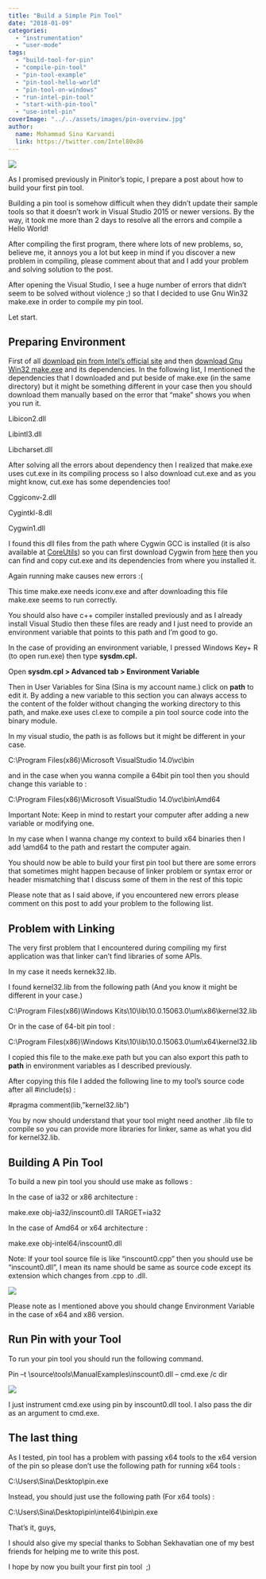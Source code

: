 ```yaml
---
title: "Build a Simple Pin Tool"
date: "2018-01-09"
categories: 
  - "instrumentation"
  - "user-mode"
tags: 
  - "build-tool-for-pin"
  - "compile-pin-tool"
  - "pin-tool-example"
  - "pin-tool-hello-world"
  - "pin-tool-on-windows"
  - "run-intel-pin-tool"
  - "start-with-pin-tool"
  - "use-intel-pin"
coverImage: "../../assets/images/pin-overview.jpg"
author:
  name: Mohammad Sina Karvandi
  link: https://twitter.com/Intel80x86
---
```


![](../../assets/images/pin-overview.jpg)

As I promised previously in Pinitor’s topic, I prepare a post about how to build your first pin tool.

Building a pin tool is somehow difficult when they didn’t update their sample tools so that it doesn’t work in Visual Studio 2015 or newer versions. By the way, it took me more than 2 days to resolve all the errors and compile a Hello World!

After compiling the first program, there where lots of new problems, so, believe me, it annoys you a lot but keep in mind if you discover a new problem in compiling, please comment about that and I add your problem and solving solution to the post.

After opening the Visual Studio, I see a huge number of errors that didn’t seem to be solved without violence ;) so that I decided to use Gnu Win32 make.exe in order to compile my pin tool.

Let start.

## **Preparing Environment**

First of all [download pin from Intel’s official site](https://software.intel.com/en-us/articles/pin-a-binary-instrumentation-tool-downloads) and then [download Gnu Win32 make.exe](http://gnuwin32.sourceforge.net/packages/make.htm) and its dependencies. In the following list, I mentioned the dependencies that I downloaded and put beside of make.exe (in the same directory) but it might be something different in your case then you should download them manually based on the error that “make” shows you when you run it.

Libicon2.dll

Libintl3.dll

Libcharset.dll

After solving all the errors about dependency then I realized that make.exe uses cut.exe in its compiling process so I also download cut.exe and as you might know, cut.exe has some dependencies too!

Cggiconv-2.dll

Cygintkl-8.dll

Cygwin1.dll

I found this dll files from the path where Cygwin GCC is installed (it is also available at [CoreUtils](http://gnuwin32.sourceforge.net/packages/coreutils.htm)) so you can first download Cygwin from [here](https://cygwin.com/install.html) then you can find and copy cut.exe and its dependencies from where you installed it.

Again running make causes new errors :(

This time make.exe needs iconv.exe and after downloading this file make.exe seems to run correctly.

You should also have c++ compiler installed previously and as I already install Visual Studio then these files are ready and I just need to provide an environment variable that points to this path and I’m good to go.

In the case of providing an environment variable, I pressed Windows Key+ R (to open run.exe) then type **sysdm.cpl.**

Open **sysdm.cpl > Advanced tab > Environment Variable**

Then in User Variables for Sina (Sina is my account name.) click on **path** to edit it. By adding a new variable to this section you can always access to the content of the folder without changing the working directory to this path, and make.exe uses cl.exe to compile a pin tool source code into the binary module.

In my visual studio, the path is as follows but it might be different in your case.

C:\\Program Files(x86)\\Microsoft VisualStudio 14.0\\vc\\bin

and in the case when you wanna compile a 64bit pin tool then you should change this variable to :

C:\\Program Files(x86)\\Microsoft VisualStudio 14.0\\vc\\bin\\Amd64

Important Note: Keep in mind to restart your computer after adding a new variable or modifying one.

In my case when I wanna change my context to build x64 binaries then I add \\amd64 to the path and restart the computer again.

You should now be able to build your first pin tool but there are some errors that sometimes might happen because of linker problem or syntax error or header mismatching that I discuss some of them in the rest of this topic

Please note that as I said above, if you encountered new errors please comment on this post to add your problem to the following list.

## **Problem with Linking**

The very first problem that I encountered during compiling my first application was that linker can’t find libraries of some APIs.

In my case it needs kernek32.lib.

I found kernel32.lib from the following path (And you know it might be different in your case.)

C:\\Program Files(x86)\\Windows Kits\\10\\lib\\10.0.15063.0\\um\\x86\\kernel32.lib

Or in the case of 64-bit pin tool :

C:\\Program Files(x86)\\Windows Kits\\10\\lib\\10.0.15063.0\\um\\x64\\kernel32.lib

I copied this file to the make.exe path but you can also export this path to **path** in environment variables as I described previously.

After copying this file I added the following line to my tool’s source code after all #include(s) :

#pragma comment(lib,”kernel32.lib”)

You by now should understand that your tool might need another .lib file to compile so you can provide more libraries for linker, same as what you did for kernel32.lib.

## **Building A Pin Tool**

To build a new pin tool you should use make as follows :

In the case of ia32 or x86 architecture :

make.exe obj-ia32/inscount0.dll TARGET=ia32

In the case of Amd64 or x64 architecture :

make.exe obj-intel64/inscount0.dll

Note: If your tool source file is like “inscount0.cpp” then you should use be “inscount0.dll”, I mean its name should be same as source code except its extension which changes from .cpp to .dll.

![](../../assets/images/build-pin-tool.png)

Please note as I mentioned above you should change Environment Variable in the case of x64 and x86 version.

## **Run Pin with your Tool**

To run your pin tool you should run the following command.

Pin –t \\source\\tools\\ManualExamples\\inscount0.dll – cmd.exe /c dir

![](../../assets/images/build-pin-tool-2.png)

I just instrument cmd.exe using pin by inscount0.dll tool. I also pass the dir as an argument to cmd.exe.

## **The last thing**

As I tested, pin tool has a problem with passing x64 tools to the x64 version of the pin so please don’t use the following path for running x64 tools :

C:\\Users\\Sina\\Desktop\\pin.exe

Instead, you should just use the following path (For x64 tools) :

C:\\Users\\Sina\\Desktop\\pin\\intel64\\bin\\pin.exe

That’s it, guys,

I should also give my special thanks to Sobhan Sekhavatian one of my best friends for helping me to write this post.

I hope by now you built your first pin tool  ;)
